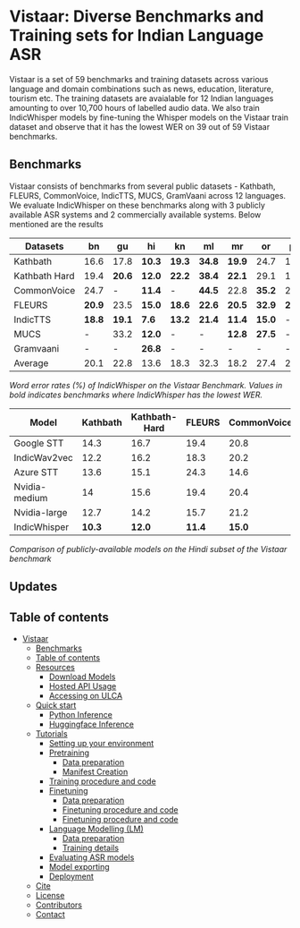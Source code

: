 # Vistaar: Diverse Benchmarks and Training sets for Indian Language ASR

 Vistaar is a set of 59 benchmarks and training datasets across various language and domain combinations such as news, education, literature, tourism etc. The training datasets are avaialable for 12 Indian languages amounting to over 10,700 hours of labelled audio data. We also train IndicWhisper models by fine-tuning the Whisper models on the Vistaar train dataset and observe that it has the lowest WER on 39 out of 59 Vistaar benchmarks.
 
## Benchmarks
Vistaar consists of benchmarks from several public datasets - Kathbath, FLEURS, CommonVoice, IndicTTS, MUCS, GramVaani across 12 languages. We evaluate IndicWhisper on these benchmarks along with 3 publicly available ASR systems and 2 commercially available systems. Below mentioned are the results

| Datasets      | bn       | gu       | hi       | kn       | ml       | mr       | or       | pa       | sa   | ta       | te       | ur       | avg   |
|---------------|----------|----------|----------|----------|----------|----------|----------|----------|------|----------|----------|----------|-------|
| Kathbath      | 16.6     | 17.8     | **10.3** | **19.3** | **34.8** | **19.9** | 24.7     | 16.9     | 45.6 | **24.2** | 25       | **11.9** | 22.3  |
| Kathbath Hard | 19.4     | **20.6** | **12.0** | **22.2** | **38.4** | **22.1** | 29.1     | 19.7     | 50.5 | **27.5** | 27.8     | **14.7** | 25.3  |
| CommonVoice   | 24.7     | -        | **11.4** | -        | **44.5** | 22.8     | **35.2** | 22.4     | -    | **29.2** | -        | 31.7     | 27.8  |
| FLEURS        | **20.9** | 23.5     | **15.0** | **18.6** | **22.6** | **20.5** | **32.9** | **23.1** | -    | **25.2** | **25.4** | **19.2** | 22.5  |
| IndicTTS      | **18.8** | **19.1** | **7.6**  | **13.2** | **21.4** | **11.4** | **15.0** | -        | -    | **17.2** | 33.8     | -        | 17.5  |
| MUCS          | -        | 33.2     | **12.0** | -        | -        | **12.8** | **27.5** | -        | -    | 28.3     | 32.1     | -        | 24.3  |
| Gramvaani     | -        | -        | **26.8** | -        | -        | -        | -        | -        | -    | -        | -        | -        | 26.8  |
| Average       | 20.1     | 22.8     | 13.6     | 18.3     | 32.3     | 18.2     | 27.4     | 20.5     | 48   | 25.3     | 28.8     | 19.4     | 24.6  |

*Word error rates (%) of IndicWhisper on the Vistaar Benchmark. Values in bold indicates benchmarks where IndicWhisper has the lowest WER.*

| Model         | Kathbath | Kathbath-Hard | FLEURS   | CommonVoice | IndicTTS | MUCS         | Gramvaani | Average   |
|---------------|----------|---------------|----------|-------------|----------|--------------|-----------|-----------|
| Google STT    | 14.3     | 16.7          | 19.4     | 20.8        | 18.3     | 17.8         | 59.9      | 23.9      |
| IndicWav2vec  | 12.2     | 16.2          | 18.3     | 20.2        | 15       | 22.9         | 42.1      | 21        |
| Azure STT     | 13.6     | 15.1          | 24.3     | 14.6        | 15.2     | 15.1         | 42.3      | 20        |
| Nvidia-medium | 14       | 15.6          | 19.4     | 20.4        | 12.3     | 12.4         | 41.3      | 19.4      |
| Nvidia-large  | 12.7     | 14.2          | 15.7     | 21.2        | 12.2     | **11.8**     | 42.6      | 18.6      |
| IndicWhisper  | **10.3** | **12.0**      | **11.4** | **15.0**    | **7.6**  | 12           | **26.8**  | **13.6**  |

*Comparison of publicly-available models on the Hindi subset of the Vistaar benchmark*
 
## Updates

## Table of contents
- [Vistaar](#vistaar-diverse-benchmarks-and-training-sets-for-indian-language-asr)
  - [Benchmarks](#benchmarks)
  - [Table of contents](#table-of-contents)
  - [Resources](#resources)
    - [Download Models](#download-models)
    - [Hosted API Usage](#hosted-api-usage)
    - [Accessing on ULCA](#accessing-on-ulca)
  - [Quick start](#quick-start)
    - [Python Inference](#python-inference)
    - [Huggingface Inference](#huggingface-inference)
  - [Tutorials](#tutorials)
    - [Setting up your environment](#setting-up-your-environment)
    - [Pretraining](#pretraining)
      - [Data preparation](#data-preparation)
      - [Manifest Creation](#manifest-creation)
    - [Training procedure and code](#training-procedure-and-code)
    - [Finetuning](#finetuning)
      - [Data preparation](#data-preparation-1)
      - [Finetuning procedure and code](#finetuning-procedure-and-code)
      - [Finetuning procedure and code](#finetuning-procedure-and-code-1)
    - [Language Modelling (LM)](#language-modelling-lm)
      - [Data preparation](#data-preparation-2)
      - [Training details](#training-details)
    - [Evaluating ASR models](#evaluating-asr-models)
    - [Model exporting](#model-exporting)
    - [Deployment](#deployment)
  - [Cite](#cite)
  - [License](#license)
  - [Contributors](#contributors)
  - [Contact](#contact)




